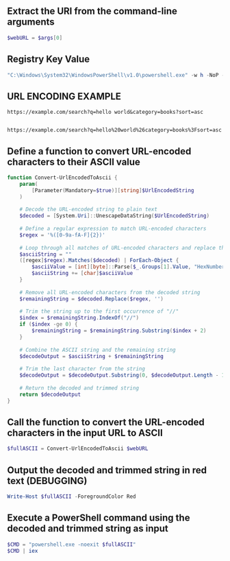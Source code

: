 ## Extract the URI from the command-line arguments

```powershell
$webURL = $args[0]
```

## Registry Key Value
```powershell
"C:\Windows\System32\WindowsPowerShell\v1.0\powershell.exe" -w h -NoP -Ep Bypass -File "C:\temp\myhandler.ps1" "%1"
```

## URL ENCODING EXAMPLE
```
https://example.com/search?q=hello world&category=books?sort=asc


https://example.com/search?q=hello%20world%26category=books%3Fsort=asc
```


## Define a function to convert URL-encoded characters to their ASCII value
```powershell
function Convert-UrlEncodedToAscii {
    param(
        [Parameter(Mandatory=$true)][string]$UrlEncodedString
    )
    
    # Decode the URL-encoded string to plain text
    $decoded = [System.Uri]::UnescapeDataString($UrlEncodedString)
    
    # Define a regular expression to match URL-encoded characters
    $regex = '%([0-9a-fA-F]{2})'
    
    # Loop through all matches of URL-encoded characters and replace them with their ASCII value
    $asciiString = ""
    ([regex]$regex).Matches($decoded) | ForEach-Object {
        $asciiValue = [int][byte]::Parse($_.Groups[1].Value, "HexNumber")
        $asciiString += [char]$asciiValue
    }
    
    # Remove all URL-encoded characters from the decoded string
    $remainingString = $decoded.Replace($regex, '')
    
    # Trim the string up to the first occurrence of "//"
    $index = $remainingString.IndexOf("//")
    if ($index -ge 0) {
        $remainingString = $remainingString.Substring($index + 2)
    }
    
    # Combine the ASCII string and the remaining string
    $decodeOutput = $asciiString + $remainingString
    
    # Trim the last character from the string
    $decodeOutput = $decodeOutput.Substring(0, $decodeOutput.Length - 1)
    
    # Return the decoded and trimmed string
    return $decodeOutput
}
```


## Call the function to convert the URL-encoded characters in the input URL to ASCII
```powershell
$fullASCII = Convert-UrlEncodedToAscii $webURL
```

## Output the decoded and trimmed string in red text (DEBUGGING)
```powershell
Write-Host $fullASCII -ForegroundColor Red
```

## Execute a PowerShell command using the decoded and trimmed string as input
```powershell
$CMD = "powershell.exe -noexit $fullASCII"
$CMD | iex
```
